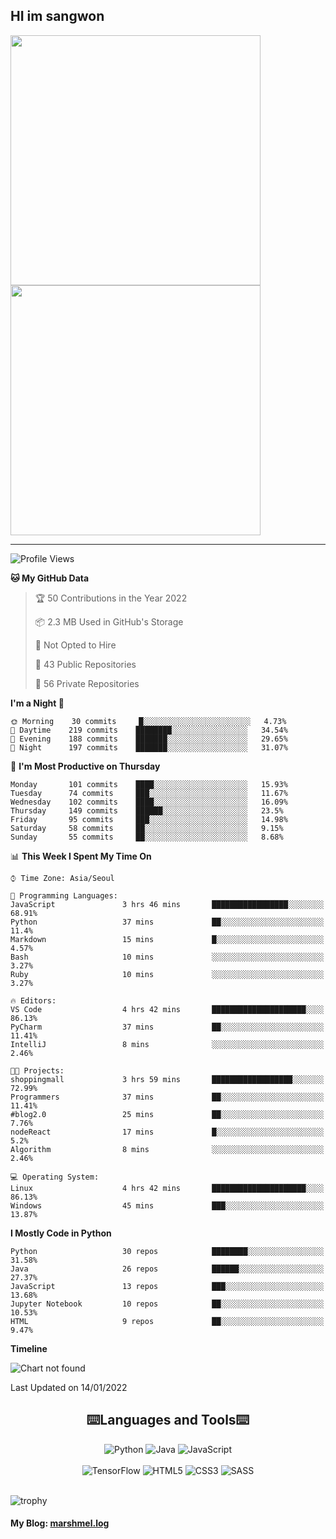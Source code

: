 ## HI im sangwon

<a href="#"> 
  <img src="https://github-readme-stats.vercel.app/api?username=s-wlii&theme=react&show_icons=true" width="400px">
</a>
<a href="#">
  <img src="https://github-readme-stats.vercel.app/api/top-langs/?username=s-wlii&theme=react&exclude_repo=Jagi,assignment&layout=compact" width="400px">
</a>
<hr>

<!--START_SECTION:waka-->
![Profile Views](http://img.shields.io/badge/Profile%20Views-11-blue)

**🐱 My GitHub Data** 

> 🏆 50 Contributions in the Year 2022
 > 
> 📦 2.3 MB Used in GitHub's Storage 
 > 
> 🚫 Not Opted to Hire
 > 
> 📜 43 Public Repositories 
 > 
> 🔑 56 Private Repositories  
 > 
**I'm a Night 🦉** 

```text
🌞 Morning    30 commits     █░░░░░░░░░░░░░░░░░░░░░░░░   4.73% 
🌆 Daytime    219 commits    ████████░░░░░░░░░░░░░░░░░   34.54% 
🌃 Evening    188 commits    ███████░░░░░░░░░░░░░░░░░░   29.65% 
🌙 Night      197 commits    ███████░░░░░░░░░░░░░░░░░░   31.07%

```
📅 **I'm Most Productive on Thursday** 

```text
Monday       101 commits    ████░░░░░░░░░░░░░░░░░░░░░   15.93% 
Tuesday      74 commits     ███░░░░░░░░░░░░░░░░░░░░░░   11.67% 
Wednesday    102 commits    ████░░░░░░░░░░░░░░░░░░░░░   16.09% 
Thursday     149 commits    ██████░░░░░░░░░░░░░░░░░░░   23.5% 
Friday       95 commits     ███░░░░░░░░░░░░░░░░░░░░░░   14.98% 
Saturday     58 commits     ██░░░░░░░░░░░░░░░░░░░░░░░   9.15% 
Sunday       55 commits     ██░░░░░░░░░░░░░░░░░░░░░░░   8.68%

```


📊 **This Week I Spent My Time On** 

```text
⌚︎ Time Zone: Asia/Seoul

💬 Programming Languages: 
JavaScript               3 hrs 46 mins       █████████████████░░░░░░░░   68.91% 
Python                   37 mins             ██░░░░░░░░░░░░░░░░░░░░░░░   11.4% 
Markdown                 15 mins             █░░░░░░░░░░░░░░░░░░░░░░░░   4.57% 
Bash                     10 mins             ░░░░░░░░░░░░░░░░░░░░░░░░░   3.27% 
Ruby                     10 mins             ░░░░░░░░░░░░░░░░░░░░░░░░░   3.27%

🔥 Editors: 
VS Code                  4 hrs 42 mins       █████████████████████░░░░   86.13% 
PyCharm                  37 mins             ██░░░░░░░░░░░░░░░░░░░░░░░   11.41% 
IntelliJ                 8 mins              ░░░░░░░░░░░░░░░░░░░░░░░░░   2.46%

🐱‍💻 Projects: 
shoppingmall             3 hrs 59 mins       ██████████████████░░░░░░░   72.99% 
Programmers              37 mins             ██░░░░░░░░░░░░░░░░░░░░░░░   11.41% 
#blog2.0                 25 mins             ██░░░░░░░░░░░░░░░░░░░░░░░   7.76% 
nodeReact                17 mins             █░░░░░░░░░░░░░░░░░░░░░░░░   5.2% 
Algorithm                8 mins              ░░░░░░░░░░░░░░░░░░░░░░░░░   2.46%

💻 Operating System: 
Linux                    4 hrs 42 mins       █████████████████████░░░░   86.13% 
Windows                  45 mins             ███░░░░░░░░░░░░░░░░░░░░░░   13.87%

```

**I Mostly Code in Python** 

```text
Python                   30 repos            ████████░░░░░░░░░░░░░░░░░   31.58% 
Java                     26 repos            ██████░░░░░░░░░░░░░░░░░░░   27.37% 
JavaScript               13 repos            ███░░░░░░░░░░░░░░░░░░░░░░   13.68% 
Jupyter Notebook         10 repos            ██░░░░░░░░░░░░░░░░░░░░░░░   10.53% 
HTML                     9 repos             ██░░░░░░░░░░░░░░░░░░░░░░░   9.47%

```


**Timeline**

![Chart not found](https://raw.githubusercontent.com/s-wlii/s-wlii/main/charts/bar_graph.png) 


 Last Updated on 14/01/2022
<!--END_SECTION:waka-->

<div align="center">
  <h2>⌨️Languages and Tools⌨️</h2>
  <div align=flex>
    <img alt="Python" src="https://img.shields.io/badge/python-%2314354C.svg?style=for-the-badge&logo=python&logoColor=white"/>
    <img alt="Java" src="https://img.shields.io/badge/java-%23ED8B00.svg?style=for-the-badge&logo=java&logoColor=white"/>
    <img alt="JavaScript" src="https://img.shields.io/badge/javascript-%23FFFF00.svg?style=for-the-badge&logo=javascript&logoColor=darkblue"/>
  </div>
  <br>
  <div>
    <img alt="TensorFlow" src="https://img.shields.io/badge/TensorFlow-%23FF6F00.svg?style=for-the-badge&logo=TensorFlow&logoColor=white" />
    <img alt="HTML5" src="https://img.shields.io/badge/html5-%23E34F26.svg?style=for-the-badge&logo=html5&logoColor=white"/>
    <img alt="CSS3" src="https://img.shields.io/badge/css3-%231572B6.svg?style=for-the-badge&logo=css3&logoColor=white"/>
    <img alt="SASS" src="https://img.shields.io/badge/SASS-hotpink.svg?style=for-the-badge&logo=SASS&logoColor=white"/>
  </div>
</div>
<br>

![trophy](https://github-profile-trophy.vercel.app/?username=s-wlii&column=7&margin-w=15&margin-h=15)

#### My Blog: [marshmel.log](https://s-wlii.github.io/)

<!--
**Marshmellowon/Marshmellowon** is a ✨ _special_ ✨ repository because its `README.md` (this file) appears on your GitHub profile.

Here are some ideas to get you started:

- 🔭 I’m currently working on ...
- 🌱 I’m currently learning ...
- 👯 I’m looking to collaborate on ...
- 🤔 I’m looking for help with ...
- 💬 Ask me about ...
- 📫 How to reach me: ...
- 😄 Pronouns: ...
- ⚡ Fun fact: ...
-->
